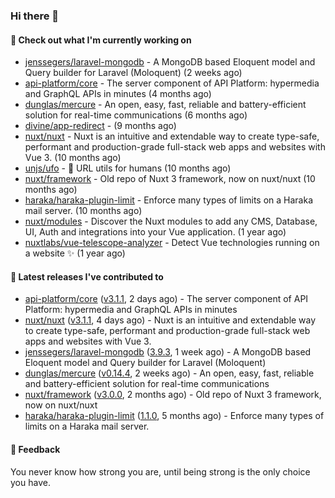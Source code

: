 ### Hi there 👋

#### 👷 Check out what I'm currently working on

- [jenssegers/laravel-mongodb](https://github.com/jenssegers/laravel-mongodb) - A MongoDB based Eloquent model and Query builder for Laravel (Moloquent) (2 weeks ago)
- [api-platform/core](https://github.com/api-platform/core) - The server component of API Platform: hypermedia and GraphQL APIs in minutes (4 months ago)
- [dunglas/mercure](https://github.com/dunglas/mercure) - An open, easy, fast, reliable and battery-efficient solution for real-time communications (6 months ago)
- [divine/app-redirect](https://github.com/divine/app-redirect) -  (9 months ago)
- [nuxt/nuxt](https://github.com/nuxt/nuxt) - Nuxt is an intuitive and extendable way to create type-safe, performant and production-grade full-stack web apps and websites with Vue 3. (10 months ago)
- [unjs/ufo](https://github.com/unjs/ufo) - 🔗 URL utils for humans (10 months ago)
- [nuxt/framework](https://github.com/nuxt/framework) - Old repo of Nuxt 3 framework, now on nuxt/nuxt (10 months ago)
- [haraka/haraka-plugin-limit](https://github.com/haraka/haraka-plugin-limit) - Enforce many types of limits on a Haraka mail server. (10 months ago)
- [nuxt/modules](https://github.com/nuxt/modules) - Discover the Nuxt modules to add any CMS, Database, UI, Auth and integrations into your Vue application. (1 year ago)
- [nuxtlabs/vue-telescope-analyzer](https://github.com/nuxtlabs/vue-telescope-analyzer) - Detect Vue technologies running on a website ✨ (1 year ago)

#### 🔭 Latest releases I've contributed to

- [api-platform/core](https://github.com/api-platform/core) ([v3.1.1](https://github.com/api-platform/core/releases/tag/v3.1.1), 2 days ago) - The server component of API Platform: hypermedia and GraphQL APIs in minutes
- [nuxt/nuxt](https://github.com/nuxt/nuxt) ([v3.1.1](https://github.com/nuxt/nuxt/releases/tag/v3.1.1), 4 days ago) - Nuxt is an intuitive and extendable way to create type-safe, performant and production-grade full-stack web apps and websites with Vue 3.
- [jenssegers/laravel-mongodb](https://github.com/jenssegers/laravel-mongodb) ([3.9.3](https://github.com/jenssegers/laravel-mongodb/releases/tag/3.9.3), 1 week ago) - A MongoDB based Eloquent model and Query builder for Laravel (Moloquent)
- [dunglas/mercure](https://github.com/dunglas/mercure) ([v0.14.4](https://github.com/dunglas/mercure/releases/tag/v0.14.4), 2 weeks ago) - An open, easy, fast, reliable and battery-efficient solution for real-time communications
- [nuxt/framework](https://github.com/nuxt/framework) ([v3.0.0](https://github.com/nuxt/framework/releases/tag/v3.0.0), 2 months ago) - Old repo of Nuxt 3 framework, now on nuxt/nuxt
- [haraka/haraka-plugin-limit](https://github.com/haraka/haraka-plugin-limit) ([1.1.0](https://github.com/haraka/haraka-plugin-limit/releases/tag/1.1.0), 5 months ago) - Enforce many types of limits on a Haraka mail server.

#### 💬 Feedback
You never know how strong you are, until being strong is the only choice you have.